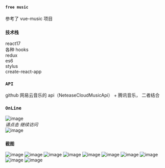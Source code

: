 #### `free music`

参考了 vue-music 项目

### `技术栈`

react17<br/>
各种 hooks<br/>
redux<br/>
es6<br/>
stylus<br/>
create-react-app

### `API`

github 网易云音乐的 api（NeteaseCloudMusicApi） + 腾讯音乐， 二者结合

### `OnLine`

![image](https://github.com/LuckyZhangWeiwei/free-music/blob/master/screendumps/webwxgetmsgimg.jpg=200*350)<br/>
_请点击 继续访问_<br/>
![image](https://github.com/LuckyZhangWeiwei/free-music/blob/master/screendumps/1609509642.png)<br/>

### `截图`

![image](https://github.com/LuckyZhangWeiwei/free-music/blob/master/screendumps/%E6%8D%95%E8%8E%B7.PNG)
![image](https://github.com/LuckyZhangWeiwei/free-music/blob/master/screendumps/%E6%8D%95%E8%8E%B72.PNG)
![image](https://github.com/LuckyZhangWeiwei/free-music/blob/master/screendumps/%E6%8D%95%E8%8E%B73.PNG)
![image](https://github.com/LuckyZhangWeiwei/free-music/blob/master/screendumps/%E6%8D%95%E8%8E%B74.PNG)
![image](https://github.com/LuckyZhangWeiwei/free-music/blob/master/screendumps/%E6%8D%95%E8%8E%B75.PNG)
![image](https://github.com/LuckyZhangWeiwei/free-music/blob/master/screendumps/%E6%8D%95%E8%8E%B76.PNG)
![image](https://github.com/LuckyZhangWeiwei/free-music/blob/master/screendumps/%E6%8D%95%E8%8E%B77.PNG)
![image](https://github.com/LuckyZhangWeiwei/free-music/blob/master/screendumps/%E6%8D%95%E8%8E%B78.PNG)
![image](https://github.com/LuckyZhangWeiwei/free-music/blob/master/screendumps/%E6%8D%95%E8%8E%B79.PNG)
![image](https://github.com/LuckyZhangWeiwei/free-music/blob/master/screendumps/%E6%8D%95%E8%8E%B710.PNG)

